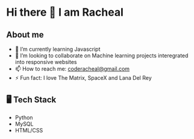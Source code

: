    # Hi there 👋 I am Racheal


## About me

- 🌱 I’m currently learning Javascript
- 👯 I’m looking to collaborate on Machine learning projects interegrated into responsive websites
- 📫 How to reach me: coderacheal@gmail.com
- ⚡ Fun fact: I love The Matrix, SpaceX and Lana Del Rey

## 🖥️ Tech Stack
- Python
- MySQL
- HTML/CSS

